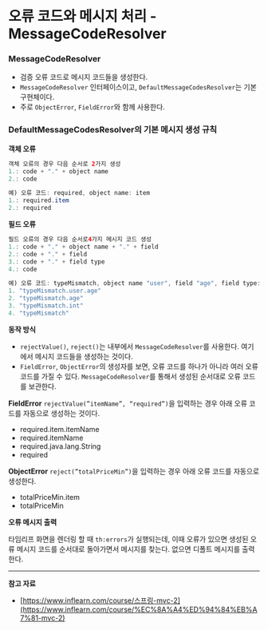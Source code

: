 # **오류 코드와 메시지 처리 - MessageCodeResolver**

### **MessageCodeResolver**

- 검증 오류 코드로 메시지 코드들을 생성한다.
- `MessageCodeResolver` 인터페이스이고, `DefaultMessageCodesResolver`는 기본 구현체이다.
- 주로 `ObjectError`, `FieldError`와 함께 사용한다.

### **DefaultMessageCodesResolver의 기본 메시지 생성 규칙**

**객체 오류**

```java
객체 오류의 경우 다음 순서로 2가지 생성 
1.: code + "." + object name 
2.: code

예) 오류 코드: required, object name: item
1.: required.item
2.: required
```

**필드 오류**

```java
필드 오류의 경우 다음 순서로4가지 메시지 코드 생성 
1.: code + "." + object name + "." + field 
2.: code + "." + field
3.: code + "." + field type
4.: code

예) 오류 코드: typeMismatch, object name "user", field "age", field type: int 
1. "typeMismatch.user.age"
2. "typeMismatch.age"
3. "typeMismatch.int"
4. "typeMismatch"
```

**동작 방식**

- `rejectValue()`, `reject()`는 내부에서 `MessageCodeResolver`를 사용한다. 여기에서 메시지 코드들을 생성하는 것이다.
- `FieldError`, `ObjectError`의 생성자를 보면, 오류 코드를 하나가 아니라 여러 오류 코드를 가질 수 있다. `MessageCodeResolver`를 통해서 생성된 순서대로 오류 코드를 보관한다.

**FieldError** `rejectValue(”itemName”, “required”)`을 입력하는 경우 아래 오류 코드를 자동으로 생성하는 것이다.

- required.item.itemName
- required.itemName
- required.java.lang.String
- required

**ObjectError** `reject(”totalPriceMin”)`을 입력하는 경우 아래 오류 코드를 자동으로 생성한다.

- totalPriceMin.item
- totalPriceMin

**오류 메시지 출력**

타임리프 화면을 렌더링 할 때 `th:errors`가 실행되는데, 이때 오류가 있으면 생성된 오류 메시지 코드를 순서대로 돌아가면서 메시지를 찾는다. 없으면 디폴트 메시지를 출력한다.

---

**참고 자료**

- [https://www.inflearn.com/course/스프링-mvc-2](https://www.inflearn.com/course/%EC%8A%A4%ED%94%84%EB%A7%81-mvc-2)
